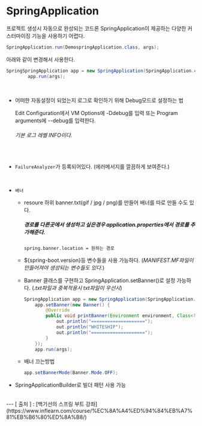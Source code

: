 SpringApplication
===
프로젝트 생성시 자동으로 완성되는 코드론 SpringApplication이 제공하는 다양한 커스터마이징 기능을 사용하기 어렵다.
```java
SpringApplication.run(DemospringApplication.class, args); 
```
아래와 같이 변경해서 사용한다.
```java
SpringSpringApplication app = new SpringApplication(SpringApplication.class);
        app.run(args); 
```
<br/>

+ 어떠한 자동설정이 되었는지 로그로 확인하기 위해 Debug모드로 설정하는 법  

  Edit Configuration에서 VM Options에 -Ddebug를 입력 또는 Program arguments에 --debug를 입력한다.  
  ###### _기본 로그 레벨 INFO이다._
<br/>

+ `FailureAnalyzer`가 등록되어있다. (에러메서지를 깔끔하게 보여준다.)  
<br/>  

+ `배너`
  - resoure 하위 banner.txt(gif / jpg / png)를 만들어 배너를 따로 만들 수도 있다.  
    ##### _경로를 다른곳에서 생성하고 싶은경우 application.properties에서 경로를 추가해준다._
    ```
    spring.banner.location = 원하는 경로 
    ```
    
  - ${spring-boot.version}등 변수들을 사용 가능하다. (_MANIFEST.MF파일이 만들어져야 생성되는 변수들도 있다._)  
  
  - Banner 클래스를 구현하고 SpringApplication.setBanner()로 설정 가능하다. (_.txt파일과 중복적용시 txt파일이 우선시_)
    ```java
    SpringApplication app = new SpringApplication(SpringApplication.class);
        app.setBanner(new Banner() {
            @Override
            public void printBanner(Environment environment, Class<?> sourceClass, PrintStream out) {
                out.println("====================");
                out.println("WHITESHIP");
                out.println("====================");
            }
        });
        app.run(args);
    ```
  - 배너 끄는방법
    ```java
    app.setBannerMode(Banner.Mode.OFF);
    ```
+ SpringApplicationBuilder로 빌더 패턴 사용 가능
<br/>
---
[ 출처 ] : [백기선의 스프링 부트 강좌](https://www.inflearn.com/course/%EC%8A%A4%ED%94%84%EB%A7%81%EB%B6%80%ED%8A%B8/)    
   
